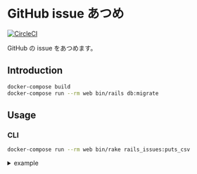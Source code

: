 # GitHub issue あつめ

[![CircleCI](https://circleci.com/gh/hayato-yamashita/github-issue-atsume.svg?style=svg&circle-token=9ab9424cc15adf7e709b187e5ed1375af6f453ca)](https://circleci.com/gh/hayato-yamashita/github-issue-atsume)

GitHub の issue をあつめます。

## Introduction

```bash
docker-compose build
docker-compose run --rm web bin/rails db:migrate
```

## Usage

### CLI

```bash
docker-compose run --rm web bin/rake rails_issues:puts_csv
```

<details>
<summary>example</summary>

```bash
Exclude mailer preview classes,Because mailer preview classes don't follow namesp,https://github.com/rails/rails/pull/36256
Remove SQLite savepoint suppor,Spotted when reviewing https://github.com/rails/ra,https://github.com/rails/rails/pull/36255
Use a single term instead of a,"Fixes #36233.

I agree with the sentiment behind",https://github.com/rails/rails/pull/36254
[ci skip] Clarity in the upgra,"`purpose` is not a known entity, `purpose metadata",https://github.com/rails/rails/pull/36245
Update documentation to explai,Closes https://github.com/rails/rails/issues/36229,https://github.com/rails/rails/pull/36240
Fix database loading when ERB ,*sigh* this seems like the never ending bug. I don,https://github.com/rails/rails/pull/36237
Fix ArgumentError with Rails 5,"### Steps to reproduce

Save the following code ",https://github.com/rails/rails/issues/36236
ActionText attachments not usi,"There is an inconsistency in ActionText, where att",https://github.com/rails/rails/issues/36235
docs fixup on named route help,4 different phrases are used to describe exactly t,https://github.com/rails/rails/issues/36233
Rails 6 RC1: Migration was not,"### Steps to reproduce
1. Have a Rails 6 RC 1 pro",https://github.com/rails/rails/issues/36232
select column name as alias gi,"### Steps to reproduce
<!-- (Guidelines for creat",https://github.com/rails/rails/issues/36231
Unexpected nested transaction ,"### Steps to reproduce
Raise an `ActiveRecord::Ro",https://github.com/rails/rails/issues/36229
"rails test, console, and gener","### Steps to reproduce
`rails test`, `rails conso",https://github.com/rails/rails/issues/36228
Prevent reading inline attachm,"### Summary

Without this change, `attachments.i",https://github.com/rails/rails/pull/36227
Remove `report-uri` directive ,"This is the continuation of #34704

It updates t",https://github.com/rails/rails/pull/36226
minor grammar fix,"""setup"" is a noun, ""set up"" is the verb phrase",https://github.com/rails/rails/pull/36222
[WIP] add server timing middle,"### Summary

This is a proposal for adding a ser",https://github.com/rails/rails/pull/36220
Interaction Between `autosave`,At GitHub we have an issue that we've determined t,https://github.com/rails/rails/issues/36219
Add Search to guides.rubyonrai,Adding a Search ability to the guides.rubyonrails.,https://github.com/rails/rails/issues/36218
includes(has-many).limit.pluck,When calling `pluck` on a relation that `includes`,https://github.com/rails/rails/issues/36217
Add `Vary: Accept` header when,According to [RFC 7231 7.1.4](https://tools.ietf.o,https://github.com/rails/rails/pull/36213
"tag_option fails with ""gsub!"" ","rails 6.0.0rc1

It seems that tag_option logic i",https://github.com/rails/rails/issues/36212
Fix: ActiveRecord::RecordInval,Fixes https://github.com/rails/rails/issues/35528.,https://github.com/rails/rails/pull/36210
Nested attributes use default ,"### Steps to reproduce
[https://github.com/rails/",https://github.com/rails/rails/issues/36208
ActiveModel numericality valid,"### Steps to reproduce

```ruby
# frozen_string",https://github.com/rails/rails/issues/36207
ActiveRecord::RecordInvalid: V,"### Steps to reproduce
class Post < ApplicationRe",https://github.com/rails/rails/issues/36206
Migrations not namespaced by d,"### Steps to reproduce
- `rails new project5`
- ",https://github.com/rails/rails/issues/36205
manifest.js directly loads all,"### Steps to reproduce
Create a new app using `ra",https://github.com/rails/rails/issues/36204
Added guide for `config.autolo,"### Summary
added a guide for `config.autoloader`",https://github.com/rails/rails/pull/36200
Rails attribute API typecast i,"### Steps to reproduce
```ruby
# frozen_string_l",https://github.com/rails/rails/issues/36199
```
</details>
